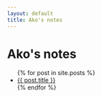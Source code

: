 ```yaml
---
layout: default
title: Ako's notes
---
```


# Ako's notes

<ul>
  {% for post in site.posts %}
    <li>
      <a href="/blog{{ post.url }}">{{ post.title }}</a>
    </li>
  {% endfor %}
</ul>